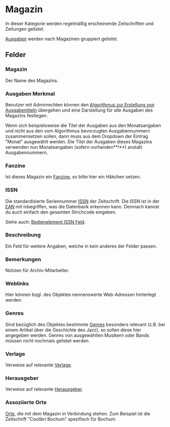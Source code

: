 Magazin
=======

In dieser Kategorie werden regelmäßig erscheinende Zeitschriften und Zeitungen gelistet.

[Ausgaben](ausgabe.md "Ausgabe") werden nach Magazinen gruppiert gelistet.

## Felder

### Magazin

Der Name des Magazins.

### Ausgaben Merkmal

Benutzer mit Adminrechten können
den [Algorithmus zur Erstellung von Ausgabentiteln](ausgabe.md#textliche-darstellung "Ausgabe") übergehen und eine
Darstellung für *alle* Ausgaben des Magazins festlegen.

Wenn sich beispielsweise die Titel der Ausgaben aus den Monatsangaben und nicht aus den vom Algorithmus bevorzugten
Ausgabennummern zusammensetzen sollen, dann muss aus dem Dropdown der Eintrag "Monat" ausgewählt werden. Die Titel der
Ausgaben dieses Magazins verwenden nun Monatsangaben (sofern vorhanden**!**) anstatt Ausgabennummern.

### Fanzine

Ist dieses Magazin ein [Fanzine](https://de.wikipedia.org/wiki/Fanzine), so bitte hier ein Häkchen setzen.

### ISSN

Die standardisierte Seriennummer
[ISSN](https://de.wikipedia.org/wiki/Internationale_Standardnummer_f%C3%BCr_fortlaufende_Sammelwerke) der Zeitschrift.
Die ISSN ist in der [EAN](https://de.wikipedia.org/wiki/European_Article_Number) mit inbegriffen,
was die Datenbank erkennen kann. Demnach kannst du auch einfach den gesamten Strichcode eingeben.

Siehe auch: [Bedienelement ISSN Feld](bedienelement.md#issnisbnean "Bedienelement").

### Beschreibung

Ein Feld für weitere Angaben, welche in kein anderes der Felder passen.

### Bemerkungen

Notizen für Archiv-Mitarbeiter.

### Weblinks

Hier können bzgl. des Objektes nennenswerte Web-Adressen hinterlegt werden.

### Genres

Sind bezüglich des Objektes bestimmte
[Genres](genre.md "Genre") besonders relevant (z.B. bei einem Artikel über die Geschichte des Jazz), so sollen diese
hier angegeben werden. Genres von ausgewählten Musikern oder Bands müssen nicht nochmals gelistet werden.

### Verlage

Verweise auf relevante [Verlage](verlag.md "Verlag").

### Herausgeber

Verweise auf relevante [Herausgeber](herausgeber.md "Herausgeber").

### Assoziierte Orte

[Orte](ort.md "Ort"), die mit dem Magazin in Verbindung stehen. Zum Beispiel ist die Zeitschrift "Coolibri Bochum"
spezifisch für Bochum.
